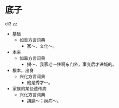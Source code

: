 



# 底子
di3 zz
+ 基础
  * 如皋方言词典
    - 家～、文化～。
+ 本来
  * 如皋方言词典
    - 揭～、我家老～住啊东门外，事变后才进城的。
+ 根本，出身
  * 兴化方言词典
    - 他是秀才～。
+ 家族的某些遗传病
  * 兴化方言词典
    - 胡臊～；痨病～。
